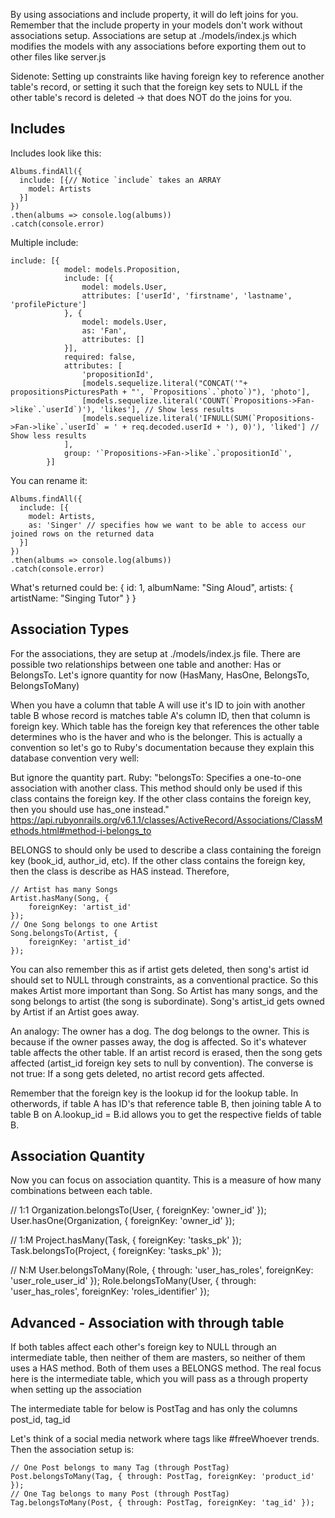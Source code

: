 By using associations and include property, it will do left joins for you. Remember that the include property in your models don't work without associations setup. Associations are setup at ./models/index.js which modifies the models with any associations before exporting them out to other files like server.js 

Sidenote: Setting up constraints like having foreign key to reference another table's record, or setting it such that the foreign key sets to NULL if the other table's record is deleted -> that does NOT do the joins for you.

## Includes
Includes look like this:
```
Albums.findAll({
  include: [{// Notice `include` takes an ARRAY
    model: Artists
  }]
})
.then(albums => console.log(albums))
.catch(console.error)
```

Multiple include:
```
include: [{
            model: models.Proposition,
            include: [{
                model: models.User,
                attributes: ['userId', 'firstname', 'lastname', 'profilePicture']
            }, {
                model: models.User,
                as: 'Fan',
                attributes: []
            }],
            required: false,
            attributes: [
                'propositionId',
                [models.sequelize.literal("CONCAT('"+ propositionsPicturesPath + "', `Propositions`.`photo`)"), 'photo'],
                [models.sequelize.literal('COUNT(`Propositions->Fan->like`.`userId`)'), 'likes'], // Show less results
                [models.sequelize.literal('IFNULL(SUM(`Propositions->Fan->like`.`userId` = ' + req.decoded.userId + '), 0)'), 'liked'] // Show less results
            ],
            group: '`Propositions->Fan->like`.`propositionId`',
        }]
```

You can rename it:
```
Albums.findAll({
  include: [{
    model: Artists,
    as: 'Singer' // specifies how we want to be able to access our joined rows on the returned data
  }]
})
.then(albums => console.log(albums))
.catch(console.error)
```
What's returned could be:
{
     id: 1,
     albumName: "Sing Aloud",
     artists: {
         artistName: "Singing Tutor"
     }
}

## Association Types
For the associations, they are setup at ./models/index.js file. There are possible two relationships between one table and another:
Has or BelongsTo. Let's ignore quantity for now (HasMany, HasOne, BelongsTo, BelongsToMany)

When you have a column that table A will use it's ID to join with another table B whose record is matches table A's column ID, then that column is foreign key. Which table has the foreign key that references the other table determines who is the haver and who is the belonger. This is actually a convention so let's go to Ruby's documentation because they explain this database convention very well: 

But ignore the quantity part. Ruby: "belongsTo: Specifies a one-to-one association with another class. This method should only be used if this class contains the foreign key. If the other class contains the foreign key, then you should use has_one instead."
https://api.rubyonrails.org/v6.1.1/classes/ActiveRecord/Associations/ClassMethods.html#method-i-belongs_to

BELONGS to should only be used to describe a class containing the foreign key (book_id, author_id, etc). If the other class contains the foreign key, then the class is describe as HAS instead.
Therefore,
```
// Artist has many Songs
Artist.hasMany(Song, {
    foreignKey: 'artist_id'
});
// One Song belongs to one Artist
Song.belongsTo(Artist, {
    foreignKey: 'artist_id'
});
```
You can also remember this as if artist gets deleted, then song's artist id should set to NULL through constraints, as a conventional practice. So this makes Artist more important than Song. So Artist has many songs, and the song belongs to artist (the song is subordinate). Song's artist_id gets owned by Artist if an Artist goes away.

An analogy: The owner has a dog. The dog belongs to the owner. This is because if the owner passes away, the dog is affected. So it's whatever table affects the other table. If an artist record is erased, then the song gets affected (artist_id foreign key sets to null by convention). The converse is not true: If a song gets deleted, no artist record gets affected.

Remember that the foreign key is the lookup id for the lookup table. In otherwords, if table A has ID's that reference table B, then joining table A to table B on A.lookup_id = B.id allows you to get the respective fields of table B.

## Association Quantity

Now you can focus on association quantity. This is a measure of how many combinations between each table.

// 1:1
Organization.belongsTo(User, { foreignKey: 'owner_id' });
User.hasOne(Organization, { foreignKey: 'owner_id' });

// 1:M
Project.hasMany(Task, { foreignKey: 'tasks_pk' });
Task.belongsTo(Project, { foreignKey: 'tasks_pk' });

// N:M
User.belongsToMany(Role, { through: 'user_has_roles', foreignKey: 'user_role_user_id' });
Role.belongsToMany(User, { through: 'user_has_roles', foreignKey: 'roles_identifier' });

## Advanced - Association with through table
If both tables affect each other's foreign key to NULL through an intermediate table, then neither of them are masters, so neither of them uses a HAS method. Both of them uses a BELONGS method. The real focus here is the intermediate table, which you will pass as a through property when setting up the association

The intermediate table for below is PostTag and has only the columns
post_id, tag_id 

Let's think of a social media network where tags like #freeWhoever trends. Then the association setup is:
```
// One Post belongs to many Tag (through PostTag)
Post.belongsToMany(Tag, { through: PostTag, foreignKey: 'product_id' });
// One Tag belongs to many Post (through PostTag)
Tag.belongsToMany(Post, { through: PostTag, foreignKey: 'tag_id' });
```